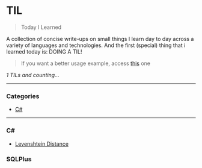 # TIL

> Today I Learned

A collection of concise write-ups on small things I learn day to day across a
variety of languages and technologies. And the first (special) thing that i learned today is:
DOING A TIL!

> If you want a better usage example, access [this](https://github.com/jbranchaud/til/blob/master/README.md?plain=1#L19) one

_1 TILs and counting..._

---

### Categories

* [C#](#C#)

---

### C#

- [Levenshtein Distance](CSharp/levenshtein-distance.md)

### SQLPlus
